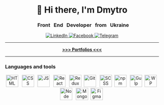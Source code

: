<div id="header" align="center">
	<h1>👋 Hi there, I'm Dmytro</h1>
	<h3> &nbsp Front &nbsp End &nbsp Developer &nbsp from &nbsp Ukraine</h3>
</div>
<div id="socials" align="center">
	<a href="https://www.linkedin.com/in/dmytro-kuts-v/">
		<img src="https://img.shields.io/badge/LinkedIn-blue?style=for-the-badge&logo=linkedin&logoColor=white" alt="LinkedIn"/>
	</a>
	<a href="https://www.facebook.com/dmitry.kuts.9">
		<img src="https://img.shields.io/badge/facebook-blue?style=for-the-badge&logo=facebook&logoColor=white" alt="Facebook"/>
	</a>
	<a href="https://t.me/DmytroKuts">
		<img src="https://img.shields.io/badge/Telegram-blue?style=for-the-badge&logo=telegram&logoColor=white" alt="Telegram"/>
	</a>
</div>

___

<div id="socials" align="center">
	<a href="https://dmytro-kuts.github.io/my-portfolio-site/">
		<b style="fontSize 16px" >>>> Portfolios <<<</b>
	</a>
</div>

___


### Languages and tools

<div id="socials" align="center">
  <img src="https://cdn.jsdelivr.net/gh/devicons/devicon/icons/html5/html5-original.svg" title="HTML" width="40" height="40"/> &nbsp;
  <img src="https://cdn.jsdelivr.net/gh/devicons/devicon/icons/css3/css3-original.svg" title="CSS" width="40" height="40"/> &nbsp;
  <img src="https://cdn.jsdelivr.net/gh/devicons/devicon/icons/javascript/javascript-original.svg" title="JS" width="40" height="40"/> &nbsp;
  <img src="https://cdn.jsdelivr.net/gh/devicons/devicon/icons/react/react-original.svg" title="React" width="40" height="40"/> &nbsp;
  <img src="https://cdn.jsdelivr.net/gh/devicons/devicon/icons/redux/redux-original.svg" title="Redux" width="40" height="40"/>&nbsp;
  <img src="https://cdn.jsdelivr.net/gh/devicons/devicon/icons/git/git-plain.svg" title="Git" width="40" height="40"/> &nbsp;
  <img src="https://cdn.jsdelivr.net/gh/devicons/devicon/icons/sass/sass-original.svg" title="SCSS" width="40" height="40"/>&nbsp;
  <img src="https://cdn.jsdelivr.net/gh/devicons/devicon/icons/npm/npm-original-wordmark.svg" title="npm" width="40" height="40"/> &nbsp;
  <img src="https://cdn.jsdelivr.net/gh/devicons/devicon/icons/gulp/gulp-plain.svg" title="Gulp" width="40" height="40"/>&nbsp;
  <img src="https://cdn.jsdelivr.net/gh/devicons/devicon/icons/webpack/webpack-original.svg" title="WP" width="40" height="40"/>&nbsp;
  <img src="https://cdn.jsdelivr.net/gh/devicons/devicon/icons/nodejs/nodejs-original.svg" title="Node" width="40" height="40"/> &nbsp;
  <img src="https://cdn.jsdelivr.net/gh/devicons/devicon/icons/mongodb/mongodb-original-wordmark.svg" title="MongoDB" width="40" height="40"/>&nbsp;
  <img src="https://cdn.jsdelivr.net/gh/devicons/devicon/icons/figma/figma-original.svg" title="Figma" width="40" height="40"/>&nbsp;
</div>
